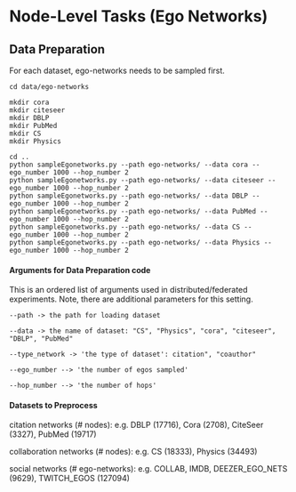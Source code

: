 # Node-Level Tasks (Ego Networks)


## Data Preparation


For each dataset, ego-networks needs to be sampled first.  
```
cd data/ego-networks

mkdir cora
mkdir citeseer
mkdir DBLP
mkdir PubMed
mkdir CS
mkdir Physics

cd ..
python sampleEgonetworks.py --path ego-networks/ --data cora --ego_number 1000 --hop_number 2
python sampleEgonetworks.py --path ego-networks/ --data citeseer --ego_number 1000 --hop_number 2
python sampleEgonetworks.py --path ego-networks/ --data DBLP --ego_number 1000 --hop_number 2
python sampleEgonetworks.py --path ego-networks/ --data PubMed --ego_number 1000 --hop_number 2
python sampleEgonetworks.py --path ego-networks/ --data CS --ego_number 1000 --hop_number 2
python sampleEgonetworks.py --path ego-networks/ --data Physics --ego_number 1000 --hop_number 2
```

#### Arguments for Data Preparation code
This is an ordered list of arguments used in distributed/federated experiments. Note, there are additional parameters for this setting.
```
--path -> the path for loading dataset

--data -> the name of dataset: "CS", "Physics", "cora", "citeseer", "DBLP", "PubMed"

--type_network -> 'the type of dataset': citation", "coauthor"

--ego_number --> 'the number of egos sampled'

--hop_number --> 'the number of hops'
```

#### Datasets to Preprocess

citation networks (# nodes): e.g. DBLP (17716), Cora (2708), CiteSeer (3327), PubMed (19717)

collaboration networks (# nodes): e.g. CS (18333), Physics (34493)
 
social networks (# ego-networks): e.g. COLLAB, IMDB, DEEZER_EGO_NETS (9629), TWITCH_EGOS (127094)


